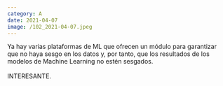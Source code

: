 ```yaml
--- 
category: A 
date: 2021-04-07 
image: /102_2021-04-07.jpeg 
--- 
```


Ya hay varias plataformas de ML que ofrecen un módulo para garantizar que no haya sesgo en los datos y, por tanto, que los resultados de los modelos de Machine Learning no estén sesgados.<br><br>INTERESANTE.